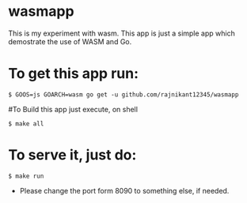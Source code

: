 # wasmapp
This is my experiment with wasm. This app is just a simple app which demostrate the use of WASM and Go.


# To get this app run:

`$ GOOS=js GOARCH=wasm go get -u github.com/rajnikant12345/wasmapp`

#To Build this app just execute, on shell

`$ make all`

# To serve it, just do:

`$ make run`

* Please change the port form 8090 to something else, if needed. 

